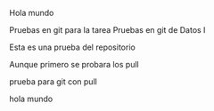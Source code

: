 Hola mundo

Pruebas en git para la tarea
Pruebas en git de Datos I

Esta es una prueba del repositorio

Aunque primero se probara los pull

prueba para git con pull

hola mundo